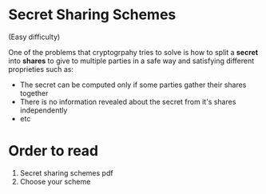 # Secret Sharing Schemes
(Easy difficulty)

One of the problems that cryptogrpahy tries to solve is how to split a **secret** into **shares** to give to multiple parties in a safe way and satisfying different proprieties such as:
- The secret can be computed only if some parties gather their shares together
- There is no information revealed about the secret from it's shares independently
- etc

# Order to read
1. Secret sharing schemes pdf
2. Choose your scheme
